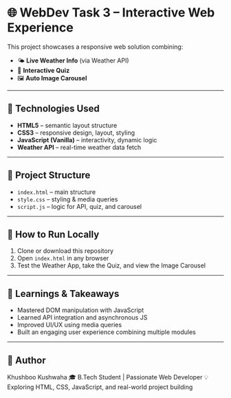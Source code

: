 # 🌐 WebDev Task 3 – Interactive Web Experience

This project showcases a responsive web solution combining:

- 🌤️ **Live Weather Info** (via Weather API)
- 🧠 **Interactive Quiz**
- 🖼️ **Auto Image Carousel**

---

## 🔧 Technologies Used
- **HTML5** – semantic layout structure  
- **CSS3** – responsive design, layout, styling  
- **JavaScript (Vanilla)** – interactivity, dynamic logic  
- **Weather API** – real-time weather data fetch  

---

## 📁 Project Structure
- `index.html` – main structure
- `style.css` – styling & media queries
- `script.js` – logic for API, quiz, and carousel

---

## 🚀 How to Run Locally
1. Clone or download this repository  
2. Open `index.html` in any browser  
3. Test the Weather App, take the Quiz, and view the Image Carousel  

---


## 📝 Learnings & Takeaways
- Mastered DOM manipulation with JavaScript  
- Learned API integration and asynchronous JS  
- Improved UI/UX using media queries  
- Built an engaging user experience combining multiple modules  

---

## 📌 Author
Khushboo Kushwaha
🎓 B.Tech Student | Passionate Web Developer
💡 Exploring HTML, CSS, JavaScript, and real-world project building
